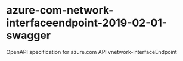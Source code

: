 # azure-com-network-interfaceendpoint-2019-02-01-swagger
OpenAPI specification for azure.com API vnetwork-interfaceEndpoint
